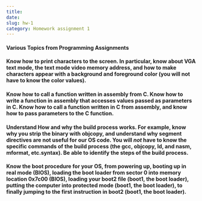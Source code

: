 ```yaml
---
title: 
date: 
slug: hw-1
category: Homework assignment 1
---
```



#### Various Topics from Programming Assignments


#### Know how to print characters to the screen. In particular, know about VGA text mode, the text mode video memory address, and how to make characters appear with a background and foreground color (you will not have to know the color values).


#### Know how to call a function written in assembly from C. Know how to write a function in assembly that accesses values passed as parameters in C. Know how to call a function written in C from assembly, and know how to pass parameters to the C function.


#### Understand How and why the build process works. For example, know why you strip the binary with objcopy, and understand why segment directives are not useful for our OS code. You will ***not*** have to know the specific commands of the build process (the gcc, objcopy, ld, and nasm, mformat, etc.syntax). Be able to identify the steps of the build process.


#### Know the boot procedure for your OS, from powering up, booting up in real mode (BIOS), loading the boot loader from sector 0 into memory location 0x7c00 (BIOS), loading your boot2 file (boot1, the boot loader), putting the computer into protected mode (boot1, the boot loader), to finally jumping to the first instruction in boot2 (boot1, the boot loader).